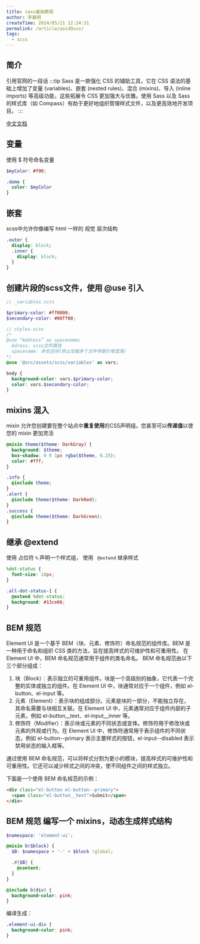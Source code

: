 ```yaml
---
title: sass基础教程
author: 李嘉明
createTime: 2024/05/21 12:24:31
permalink: /article/aoid0uvz/
tags:
  - scss
---
```


## 简介
引用官网的一段话
:::tip
Sass 是一款强化 CSS 的辅助工具，它在 CSS 语法的基础上增加了变量 (variables)、嵌套 (nested rules)、混合 (mixins)、导入 (inline imports) 等高级功能，这些拓展令 CSS 更加强大与优雅。使用 Sass 以及 Sass 的样式库（如 Compass）有助于更好地组织管理样式文件，以及更高效地开发项目。
:::

[中文文档](https://www.sass.hk/docs/)

## 变量

使用 $ 符号命名变量

```scss
$myColor: #f90;

.dome {
  color: $myColor
}
```

## 嵌套

scss中允许你像编写 html 一样的 视觉 层次结构

```scss
.outer {
  display: block;
  .inner {
    display: block;
  }
}

```

## 创建片段的scss文件，使用 @use 引入 

```scss
// _variables.scss

$primary-color: #ff0000;
$secondary-color: #00ff00;

```

```scss
// styles.scss
/*
@use “Address” as spacename;
  Adress: scss文件路径
  spacename: 命名空间(防止加载多个文件导致引用混淆)
*/
@use '@src/assets/scss/variables' as vars;

body {
  background-color: vars.$primary-color;
  color: vars.$secondary-color;
}
```


## mixins 混入

mixin 允许您创建要在整个站点中**重复使用**的CSS声明组。您甚至可以**传递值**以使您的 mixin 更加灵活


```scss
@mixin theme($theme: DarkGray) {
  background: $theme;
  box-shadow: 0 0 1px rgba($theme, 0.25);
  color: #fff;
}

.info {
  @include theme;
}
.alert {
  @include theme($theme: DarkRed);
}
.success {
  @include theme($theme: DarkGreen);
}
```


## 继承 @extend

使用 占位符  `%` 声明一个样式组， 使用 ` @extend` 继承样式
```scss
%dot-status {
  font-size: 18px;
}

.all-dot-status-1 {
  @extend %dot-status;
  background: #13ce66;
}
```


## BEM 规范

Element UI 是一个基于 BEM（块、元素、修饰符）命名规范的组件库。BEM 是一种用于命名和组织 CSS 类的方法，旨在提高样式的可维护性和可重用性。
在 Element UI 中，BEM 命名规范通常用于组件的类名命名。
BEM 命名规范由以下三个部分组成：

1. 块（Block）：表示独立的可重用组件。块是一个高级别的抽象，它代表一个完整的实体或独立的组件。在 Element UI 中，块通常对应于一个组件，例如 el-button、el-input 等。
2. 元素（Element）：表示块的组成部分。元素是块的一部分，不能独立存在，其命名需要与块相互关联。在 Element UI 中，元素通常对应于组件内部的子元素，例如 el-button__text、el-input__inner 等。
3. 修饰符（Modifier）：表示块或元素的不同状态或变体。修饰符用于修改块或元素的外观或行为。在 Element UI 中，修饰符通常用于表示组件的不同状态，例如 el-button--primary 表示主要样式的按钮，el-input--disabled 表示禁用状态的输入框等。

通过使用 BEM 命名规范，可以将样式分割为更小的模块，提高样式的可维护性和可重用性。它还可以减少样式之间的冲突，使不同组件之间的样式独立。

下面是一个使用 BEM 命名规范的示例：

```html
<div class="el-button el-button--primary">
  <span class="el-button__text">Submit</span>
</div>
```


## BEM 规范 编写一个 mixins，动态生成样式结构

```scss
$namespace: 'element-ui';

@mixin b($block) {
  $B: $namespace + '-' + $block !global;

  .#{$B} {
    @content;
  }
}

@include b(div) {
  background-color: pink;
}
```

编译生成：

```css
.element-ui-div {
  background-color: pink;
}
```
